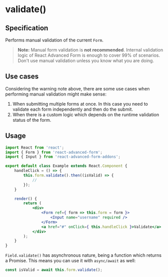# validate\(\)

## Specification

Performs manual validation of the current `Form`.

> **Note:** Manual form validation is **not recommended**. Internal validation logic of React Advanced Form is enough to cover 99% of scenarios. Don't use manual validation unless you know what you are doing.

## Use cases

Considering the warning note above, there are some use cases when performing manual validation might make sense:

1. When submitting multiple forms at once. In this case you need to validate each form independently and then do the submit.
2. When there is a custom logic which depends on the runtime validation status of the form.

## Usage

```jsx
import React from 'react';
import { Form } from 'react-advanced-form';
import { Input } from 'react-advanced-form-addons';

export default class Example extends React.Component {
    handleClick = () => {
        this.form.validate().then((isValid) => {
            //
        });
    }

    render() {
        return (
            <div>
                <Form ref={ form => this.form = form }>
                    <Input name="username" required />
                </Form>
                <a href="#" onClick={ this.handleClick }>Validate</a>
            </div>
        );
    }
}
```

`Field.validate()` has asynchronous nature, being a function which returns a Promise. This means you can use it with `async/await` as well:

```javascript
const isValid = await this.form.validate();
```

